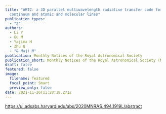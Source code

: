 ```yaml
---
title: "ART2: a 3D parallel multiwavelength radiative transfer code for
  continuum and atomic and molecular lines"
publication_types:
  - "2"
authors:
  - Li Y
  - Gu M
  - Yajima H
  - Zhu Q
  - "& Maji M"
publication: Monthly Notices of the Royal Astronomical Society
publication_short: Monthly Notices of the Royal Astronomical Society (MNRAS)
draft: false
featured: false
image:
  filename: featured
  focal_point: Smart
  preview_only: false
date: 2021-11-26T11:28:19.271Z
---
```

<https://ui.adsabs.harvard.edu/abs/2020MNRAS.494.1919L/abstract>